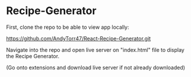 # Recipe-Generator
First, clone the repo to be able to view app locally:

https://github.com/AndyTorr47/React-Recipe-Generator.git

Navigate into the repo and open live server on "index.html" file to display the Recipe Generator. 

(Go onto extensions and download live server if not already downloaded)

